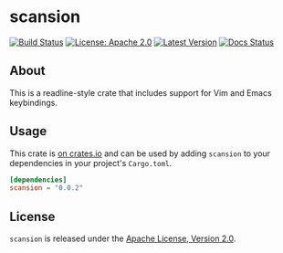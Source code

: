 # scansion

[![Build Status](https://github.com/ulyssa/modalkit/actions/workflows/ci.yml/badge.svg)](https://github.com/ulyssa/modalkit/actions?query=workflow%3ACI+)
[![License: Apache 2.0](https://img.shields.io/crates/l/scansion.svg?logo=apache)](https://crates.io/crates/scansion)
[![Latest Version](https://img.shields.io/crates/v/scansion.svg?logo=rust)](https://crates.io/crates/scansion)
[![Docs Status](https://docs.rs/scansion/badge.svg)](https://docs.rs/crate/scansion/)

## About

This is a readline-style crate that includes support for Vim and Emacs
keybindings.

## Usage

This crate is [on crates.io](https://crates.io/crates/scansion) and can be
used by adding `scansion` to your dependencies in your project's `Cargo.toml`.

```toml
[dependencies]
scansion = "0.0.2"
```

## License

`scansion` is released under the [Apache License, Version 2.0].

[Apache License, Version 2.0]: https://github.com/ulyssa/modalkit/blob/master/LICENSE
